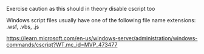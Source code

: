   Exercise caution as this should in theory disable cscript too  

  Windows script files usually have one of the following file name extensions: .wsf, .vbs, .js  


  https://learn.microsoft.com/en-us/windows-server/administration/windows-commands/cscript?WT.mc_id=MVP_473477
